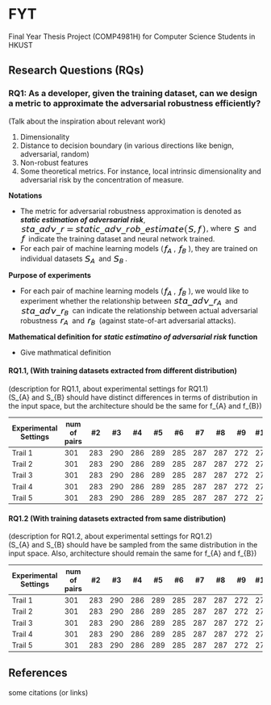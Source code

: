# FYT
Final Year Thesis Project (COMP4981H) for Computer Science Students in HKUST


## Research Questions (RQs)

### RQ1: As a developer, given the training dataset, can we design a metric to approximate the adversarial robustness efficiently?  

(Talk about the inspiration about relevant work) 
1. Dimensionality 
2. Distance to decision boundary (in various directions like benign, adversarial, random)
3. Non-robust features 
4. Some theoretical metrics. For instance, local intrinsic dimensionality and adversarial risk by the concentration of measure.

**Notations** <br />

  - The metric for adversarial robustness approximation is denoted as ***static estimation of adversarial risk***, <img src="README_images/sta_adv_r_est_formula.png" align="center" border="0" alt="sta\_adv\_r = static\_adv\_rob\_estimation\big(S, f\big) " width="369" height="21" />, where <img src="README_images/S.png" align="center" border="0" alt="S" width="17" height="15" /> and <img src="README_images/f.png" align="center" border="0" alt="f" width="12" height="19" /> indicate the training dataset and neural network trained. 
  - For each pair of machine learning models (<img src="README_images/f_A.png" align="center" border="0" alt=" f_{A}" width="21" height="19" />, <img src="README_images/f_B.png" align="center" border="0" alt=" f_{B}" width="21" height="19" />), they are trained on individual datasets <img src="README_images/S_A.png" align="center" border="0" alt="S_{A}" width="24" height="18" /> and <img src="README_images/S_B.png" align="center" border="0" alt="S_{B}" width="24" height="18" />.
  
**Purpose of experiments** <br />

  - For each pair of machine learning models (<img src="README_images/f_A.png" align="center" border="0" alt=" f_{A}" width="21" height="19" />, <img src="README_images/f_B.png" align="center" border="0" alt=" f_{B}" width="21" height="19" />), we would like to experiment whether the relationship between <img src="README_images/sta_adv_r_A.png" align="center" border="0" alt="sta\_adv\_r_{A}" width="99" height="19" /> and <img src="README_images/sta_adv_r_B.png" align="center" border="0" alt="sta\_adv\_r_{B}" width="99" height="19" /> can indicate the relationship between actual adversarial robustness <img src="README_images/r_A.png" align="center" border="0" alt="r_{A}" width="21" height="15" /> and <img src="README_images/r_B.png" align="center" border="0" alt="r_{B}" width="21" height="15" /> (against state-of-art adversarial attacks). 
  
**Mathematical definition for** ***static estimatino of adversarial risk*** **function** <br />

  - Give mathmatical definition 


#### RQ1.1, (With training datasets extracted from different distribution)

(description for RQ1.1, about experimental settings for RQ1.1) <br />
(S_{A} and S_{B} should have distinct differences in terms of distribution in the input space, but the architecture should be the same for f_{A} and f_{B}) 

Experimental Settings | num of pairs | #2 | #3 | #4 | #5 | #6 | #7 | #8 | #9 | #10 | #11
--- | --- | --- | --- |--- |--- |--- |--- |--- |--- |--- |---
Trail 1 | 301 | 283 | 290 | 286 | 289 | 285 | 287 | 287 | 272 | 276 | 269
Trail 2 | 301 | 283 | 290 | 286 | 289 | 285 | 287 | 287 | 272 | 276 | 269
Trail 3 | 301 | 283 | 290 | 286 | 289 | 285 | 287 | 287 | 272 | 276 | 269
Trail 4 | 301 | 283 | 290 | 286 | 289 | 285 | 287 | 287 | 272 | 276 | 269
Trail 5 | 301 | 283 | 290 | 286 | 289 | 285 | 287 | 287 | 272 | 276 | 269

#### RQ1.2 (With training datasets extracted from same distribution)  

(description for RQ1.2, about experimental settings for RQ1.2) <br />
(S_{A} and S_{B} should have be sampled from the same distribution in the input space. Also, architecture should remain the same for f_{A} and f_{B}) 

Experimental Settings | num of pairs | #2 | #3 | #4 | #5 | #6 | #7 | #8 | #9 | #10 | #11
--- | --- | --- | --- |--- |--- |--- |--- |--- |--- |--- |---
Trail 1 | 301 | 283 | 290 | 286 | 289 | 285 | 287 | 287 | 272 | 276 | 269
Trail 2 | 301 | 283 | 290 | 286 | 289 | 285 | 287 | 287 | 272 | 276 | 269
Trail 3 | 301 | 283 | 290 | 286 | 289 | 285 | 287 | 287 | 272 | 276 | 269
Trail 4 | 301 | 283 | 290 | 286 | 289 | 285 | 287 | 287 | 272 | 276 | 269
Trail 5 | 301 | 283 | 290 | 286 | 289 | 285 | 287 | 287 | 272 | 276 | 269

## References 

some citations (or links)
